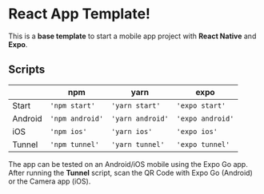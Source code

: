 # React App Template!

This is a **base template** to start a mobile app project with **React Native** and **Expo**.

## Scripts

|           |npm            |yarn            |expo            |
|-----------|---------------|----------------|----------------|
|Start      |`'npm start'`  |`'yarn start'`  |`'expo start'`  |
|Android    |`'npm android'`|`'yarn android'`|`'expo android'`|
|iOS        |`'npm ios'`    |`'yarn ios'`    |`'expo ios'`    |
|Tunnel     |`'npm tunnel'` |`'yarn tunnel'` |`'expo tunnel'` |

The app can be tested on an Android/iOS mobile using the Expo Go app. After running the **Tunnel** script, scan the QR Code with Expo Go (Android) or the Camera app (iOS).
